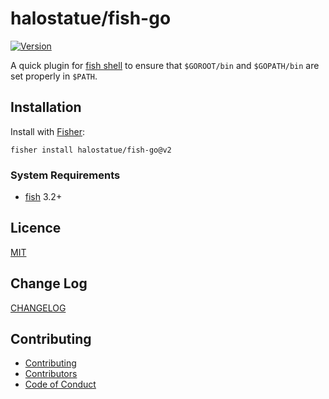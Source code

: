 # halostatue/fish-go

[![Version][version]](https://github.com/halostatue/fish-go/releases)

A quick plugin for [fish shell][shell] to ensure that `$GOROOT/bin` and
`$GOPATH/bin` are set properly in `$PATH`.

## Installation

Install with [Fisher][fisher]:

```fish
fisher install halostatue/fish-go@v2
```

### System Requirements

- [fish][fish] 3.2+

## Licence

[MIT](./LICENCE.md)

## Change Log

[CHANGELOG](./CHANGELOG.md)

## Contributing

- [Contributing](./CONTRIBUTING.md)
- [Contributors](./CONTRIBUTORS.md)
- [Code of Conduct](./CODE_OF_CONDUCT.md)

[shell]: https://fishshell.com 'friendly interactive shell'
[version]: https://img.shields.io/github/tag/halostatue/fish-go.svg?label=Version
[fisher]: https://github.com/jorgebucaran/fisher
[fish]: https://github.com/fish-shell/fish-shell
